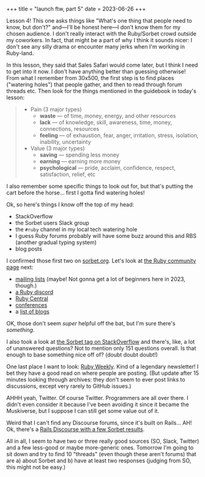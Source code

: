 +++
title = "launch ftw, part 5"
date = 2023-06-26
+++

Lesson 4! This one asks things like "What's one thing that people need to know, but don't?" and—I'll be honest here—I don't know them for my chosen audience. I don't really interact with the Ruby/Sorbet crowd outside my coworkers. In fact, that might be a part of why I think it sounds nicer: I don't see any silly drama or encounter many jerks when I'm working in Ruby-land.

In this lesson, they said that Sales Safari would come later, but I think I need to get into it now. I don't have anything better than guessing otherwise! From what I remember from 30x500, the first step is to find places ("watering holes") that people gather, and then to read through forum threads etc. Then look for the things mentioned in the guidebook in today's lesson:

> - Pain (3 major types)
>   - **waste** — of time, money, energy, and other resources
>   - **lack** — of knowledge, skill, awareness, time, money, connections, resources
>   - **feeling** — of exhaustion, fear, anger, irritation, stress, isolation, inability, uncertainty
> - Value (3 major types)
>   - **saving** — spending less money
>   - **earning** — earning more money
>   - **psychological** — pride, acclaim, confidence, respect, satisfaction, relief, etc

I also remember some specific things to look out for, but that's putting the cart before the horse… first I gotta find watering holes!

Ok, so here's things I know off the top of my head:

- StackOverflow
- the Sorbet users Slack group
- the `#ruby` channel in my local tech watering hole
- I guess Ruby forums probably will have some buzz around this and RBS (another gradual typing system)
- blog posts

I confirmed those first two on [sorbet.org](https://sorbet.org). Let's look at [the Ruby community page](https://www.ruby-lang.org/en/community/) next:

- [mailing lists](https://www.ruby-lang.org/en/community/mailing-lists/) (maybe! Not gonna get a lot of beginners here in 2023, though.)
- [a Ruby discord](https://discord.com/servers/ruby-518658712081268738)
- [Ruby Central](https://rubycentral.org/)
- [conferences](https://www.ruby-lang.org/en/community/conferences/)
- a [list of blogs](https://www.ruby-lang.org/en/community/weblogs/)

OK, those don't seem _super_ helpful off the bat, but I'm sure there's _something_.

I also took a look at [the Sorbet tag on StackOverflow](https://stackoverflow.com/questions/tagged/sorbet) and there's, like, a lot of unanswered questions? Not to mention only 151 questions overall. Is that enough to base something nice off of? (doubt doubt doubt!)

One last place I want to look: [Ruby Weekly](https://rubyweekly.com/). Kind of a legendary newsletter! I bet they have a good read on where people are posting. (But update after 15 minutes looking through archives: they don't seem to ever post links to discussions, except very rarely to GitHub issues.)

AHHH yeah, Twitter. Of course Twitter. Programmers are all over there. I didn't even consider it because I've been avoiding it since it became the Muskiverse, but I suppose I can still get some value out of it.

Weird that I can't find any Discourse forums, since it's built on Rails… AH! Ok, there's a [Rails Discourse with a few Sorbet results](https://discuss.rubyonrails.org/).

All in all, I seem to have two or three really good sources (SO, Slack, Twitter) and a few less-good or maybe more-generic ones. Tomorrow I'm going to sit down and try to find 10 "threads" (even though these aren't forums) that are a) about Sorbet and b) have at least two responses (judging from SO, this might not be easy.)
